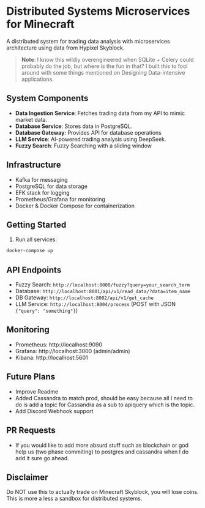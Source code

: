 # Distributed Systems Microservices for Minecraft

A distributed system for trading data analysis with microservices architecture using data from Hypixel Skyblock.

> **Note**: I know this wildly overengineered when SQLite + Celery could probably do the job, but where is the fun in that? I built this to fool around with some things mentioned on Designing Data-intensive applications. 

## System Components

- **Data Ingestion Service**: Fetches trading data from  my API to mimic market data.
- **Database Service**: Stores data in PostgreSQL. 
- **Database Gateway**: Provides API for database operations
- **LLM Service**: AI-powered trading analysis using DeepSeek.
- **Fuzzy Search**: Fuzzy Searching with a sliding  window

## Infrastructure

- Kafka for messaging
- PostgreSQL for data storage
- EFK stack for logging
- Prometheus/Grafana for monitoring
- Docker & Docker Compose for containerization

## Getting Started


1. Run all services:
```bash
docker-compose up 
```

## API Endpoints

- Fuzzy Search: `http://localhost:8000/fuzzy?query=your_search_term`
- Database: `http://localhost:8001/api/v1/read_data/?data=item_name`
- DB Gateway: `http://localhost:8002/api/v1/get_cache`
- LLM Service: `http://localhost:8004/process` (POST with JSON `{"query": "something"}`)

## Monitoring

- Prometheus: http://localhost:9090
- Grafana: http://localhost:3000 (admin/admin)
- Kibana: http://localhost:5601

## Future Plans

- Improve Readme
- Added Cassandra to match prod, should be easy because all I need to do is add a topic for Cassandra as a sub to apiquery which is the topic.
- Add Discord Webhook support

## PR Requests
- If you would like to add more absurd stuff such as blockchain or god help us (two phase commiting) to postgres and cassandra when I do add it sure go ahead.


## Disclaimer

Do NOT use this to actually trade on Minecraft Skyblock, you will lose coins. This is more a less a sandbox for distributed systems.
